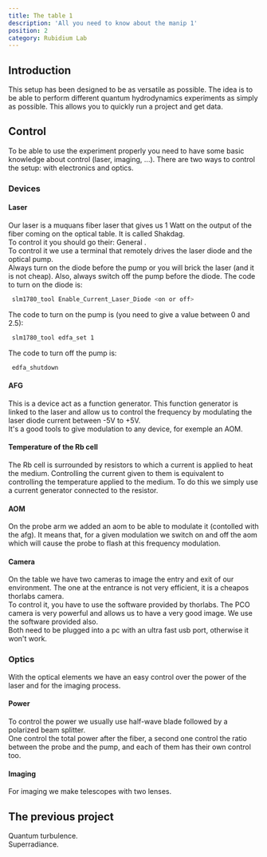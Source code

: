 ```yaml
---
title: The table 1
description: 'All you need to know about the manip 1'
position: 2
category: Rubidium Lab
---
```


## Introduction
This setup has been designed to be as versatile as possible. The idea is to be able to perform different quantum hydrodynamics experiments as simply as possible. This allows you to quickly run a project and get data.

## Control 

To be able to use the experiment properly you need to have some basic knowledge about control (laser, imaging, ...).
There are two ways to control the setup: with electronics and optics.

### Devices 

#### Laser
Our laser is a muquans fiber laser that gives us 1 Watt on the output of the fiber coming on the optical table. It is called Shakdag.  
To control it you should go their: <NuxtLink to="/RbLab/bibliography"> General </NuxtLink>.  
To control it we use a terminal that remotely drives the laser diode and the optical pump.  
<alert type="warning">Always turn on the diode before the pump or you will brick the laser (and it is not cheap). Also, always switch off the pump before the diode.</alert>
The code to turn on the diode is:
 ```bash
  slm1780_tool Enable_Current_Laser_Diode <on or off>
  ```
The code to turn on the pump is (you need to give a value between 0 and 2.5):
 ```bash
  slm1780_tool edfa_set 1
  ``` 
The code to turn off the pump is:  
 ```bash
  edfa_shutdown
  ```

  </code-block>

#### AFG

This is a device act as a function generator. This function generator is linked to the laser and allow us to control the frequency by modulating the laser diode current between -5V to +5V.  
It's a good tools to give modulation to any device, for exemple an AOM.

#### Temperature of the Rb cell

The Rb cell is surrounded by resistors to which a current is applied to heat the medium. Controlling the current given to them is equivalent to controlling the temperature applied to the medium. To do this we simply use a current generator connected to the resistor.

#### AOM

On the probe arm we added an aom to be able to modulate it (contolled with the afg). It means that, for a given modulation we switch on and off the aom which will cause the probe to flash at this frequency modulation.

#### Camera

On the table we have two cameras to image the entry and exit of our environment. The one at the entrance is not very efficient, it is a cheapos thorlabs camera.  
To control it, you have to use the software provided by thorlabs. The PCO camera is very powerful and allows us to have a very good image. We use the software provided also.  
Both need to be plugged into a pc with an ultra fast usb port, otherwise it won't work.

### Optics

With the optical elements we have an easy control over the power of the laser and for the imaging process.

#### Power

To control the power we usually use half-wave blade followed by a polarized beam splitter.  
One control the total power after the fiber, a second one control the ratio between the probe and the pump, and each of them has their own control too.

#### Imaging

For imaging we make telescopes with two lenses.

## The previous project

Quantum turbulence.  
Superradiance.